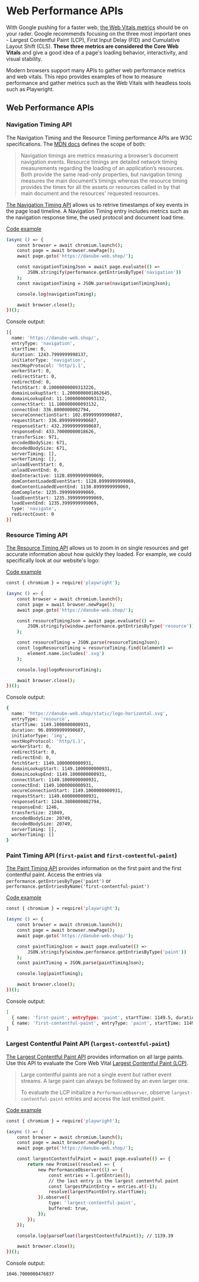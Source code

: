 # Web Performance APIs

With Google pushing for a faster web, [the Web Vitals metrics](https://web.dev/vitals/) should be on your rader. Google recommends focusing on the three most important ones - Largest Contentful Paint (LCP), First Input Delay (FID) and Cumulative Layout Shift (CLS). **These three metrics are considered the Core Web Vitals** and give a good idea of a page's loading behavior, interactivity, and visual stability.

Modern browsers support many APIs to gather web performance metrics and web vitals. This repo provides examples of how to measure performance and gather metrics such as the Web Vitals with headless tools such as Playwright.

## Web Performance APIs

### Navigation Timing API

The Navigation Timing and the Resource Timing performance APIs are W3C specifications. The [MDN docs](https://developer.mozilla.org/en-US/docs/Web/Performance/Navigation_and_resource_timings) defines the scope of both:

> Navigation timings are metrics measuring a browser’s document navigation events. Resource timings are detailed network timing measurements regarding the loading of an application’s resources. Both provide the same read-only properties, but navigation timing measures the main document’s timings whereas the resource timing provides the times for all the assets or resources called in by that main document and the resources' requested resources.

[The Navigation Timing API](https://developer.mozilla.org/en-US/docs/Web/API/Performance_API/Navigation_timing) allows us to retrive timestamps of key events in the page load timeline. A Navigation Timing entry includes metrics such as the navigation response time, the used protocol and document load time.

[Code example](./scripts/navigation-timing.js)

```bash
(async () => {
    const browser = await chromium.launch();
    const page = await browser.newPage();
    await page.goto('https://danube-web.shop/');

    const navigationTimingJson = await page.evaluate(() =>
        JSON.stringify(performance.getEntriesByType('navigation'))
    );
    const navigationTiming = JSON.parse(navigationTimingJson);

    console.log(navigationTiming);

    await browser.close();
})();
```

Console output:

```bash
[{
  name: 'https://danube-web.shop/',
  entryType: 'navigation',
  startTime: 0,
  duration: 1243.7999999998137,
  initiatorType: 'navigation',
  nextHopProtocol: 'http/1.1',
  workerStart: 0,
  redirectStart: 0,
  redirectEnd: 0,
  fetchStart: 0.10000000009313226,
  domainLookupStart: 1.2000000001862645,
  domainLookupEnd: 11.100000000093132,
  connectStart: 11.100000000093132,
  connectEnd: 336.8000000002794,
  secureConnectionStart: 102.89999999990687,
  requestStart: 336.89999999990687,
  responseStart: 432.39999999990687,
  responseEnd: 433.70000000018626,
  transferSize: 971,
  encodedBodySize: 671,
  decodedBodySize: 671,
  serverTiming: [],
  workerTiming: [],
  unloadEventStart: 0,
  unloadEventEnd: 0,
  domInteractive: 1128.8999999999069,
  domContentLoadedEventStart: 1128.8999999999069,
  domContentLoadedEventEnd: 1130.8999999999069,
  domComplete: 1235.3999999999069,
  loadEventStart: 1235.3999999999069,
  loadEventEnd: 1235.3999999999069,
  type: 'navigate',
  redirectCount: 0
}]
```

### Resource Timing API

[The Resource Timing API](https://developer.mozilla.org/en-US/docs/Web/API/Performance_API/Resource_timing) allows us to zoom in on single resources and get accurate information about how quickly they loaded. For example, we could specifically look at our website's logo:

[Code example](./scripts/resource-timing.js)

```bash
const { chromium } = require('playwright');

(async () => {
    const browser = await chromium.launch();
    const page = await browser.newPage();
    await page.goto('https://danube-web.shop/');

    const resourceTimingJson = await page.evaluate(() =>
        JSON.stringify(window.performance.getEntriesByType('resource'))
    );

    const resourceTiming = JSON.parse(resourceTimingJson);
    const logoResourceTiming = resourceTiming.find((element) =>
        element.name.includes('.svg')
    );

    console.log(logoResourceTiming);

    await browser.close();
})();
```

Console output:

```bash
{
  name: 'https://danube-web.shop/static/logo-horizontal.svg',
  entryType: 'resource',
  startTime: 1149.1000000000931,
  duration: 96.89999999990687,
  initiatorType: 'img',
  nextHopProtocol: 'http/1.1',
  workerStart: 0,
  redirectStart: 0,
  redirectEnd: 0,
  fetchStart: 1149.1000000000931,
  domainLookupStart: 1149.1000000000931,
  domainLookupEnd: 1149.1000000000931,
  connectStart: 1149.1000000000931,
  connectEnd: 1149.1000000000931,
  secureConnectionStart: 1149.1000000000931,
  requestStart: 1149.6000000000931,
  responseStart: 1244.3000000002794,
  responseEnd: 1246,
  transferSize: 21049,
  encodedBodySize: 20749,
  decodedBodySize: 20749,
  serverTiming: [],
  workerTiming: []
}
```

### Paint Timing API (`first-paint` and `first-contentful-paint`)

[The Paint Timing API](https://developer.mozilla.org/en-US/docs/Web/API/PerformancePaintTiming) provides information on the first paint and the first contentful paint. Access the entries via `performance.getEntriesByType('paint')` or `performance.getEntriesByName('first-contentful-paint')`

[Code example](./scripts/paint-timing.js)

```bash
const { chromium } = require('playwright');

(async () => {
    const browser = await chromium.launch();
    const page = await browser.newPage();
    await page.goto('https://danube-web.shop/');

    const paintTimingJson = await page.evaluate(() =>
        JSON.stringify(window.performance.getEntriesByType('paint'))
    );
    const paintTiming = JSON.parse(paintTimingJson);

    console.log(paintTiming);

    await browser.close();
})();
```

Console output:

```bash
[
  { name: 'first-paint', entryType: 'paint', startTime: 1149.5, duration: 0 },
  { name: 'first-contentful-paint', entryType: 'paint', startTime: 1149.5, duration: 0 }
]
```

### Largest Contentful Paint API (`largest-contentful-paint`)

[The Largest Contentful Paint API](https://developer.mozilla.org/en-US/docs/Web/API/LargestContentfulPaint) provides information on all large paints. Use this API to evaluate the Core Web Vital [Largest Contentful Paint (LCP)](https://web.dev/articles/lcp).

> Large contentful paints are not a single event but rather event streams. A large paint can always be followed by an even larger one.
>
> To evaluate the LCP initialize a `PerformanceObserver`, observe `largest-contentful-paint` entries and access the last emitted paint.

[Code example](./scripts/largest-contentful-paint.js)

```bash
const { chromium } = require('playwright');

(async () => {
    const browser = await chromium.launch();
    const page = await browser.newPage();
    await page.goto('https://danube-web.shop/');

    const largestContentfulPaint = await page.evaluate(() => {
        return new Promise((resolve) => {
            new PerformanceObserver((l) => {
                const entries = l.getEntries();
                // the last entry is the largest contentful paint
                const largestPaintEntry = entries.at(-1);
                resolve(largestPaintEntry.startTime);
            }).observe({
                type: 'largest-contentful-paint',
                buffered: true,
            });
        });
    });

    console.log(parseFloat(largestContentfulPaint)); // 1139.39

    await browser.close();
})();
```

Console output:

```bash
1046.7000000476837
```
